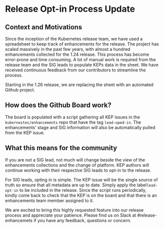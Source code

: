 # Release Opt-in Process Update

## Context and Motivations
Since the inception of the Kubernetes release team, we have used a spreadsheet to keep track of enhancements for the release. The project has scaled massively in the past few years, with almost a hundred enhancements collected for the 1.24 release. This process has become error-prone and time consuming. A lot of manual work is required from the release team and the SIG leads to populate KEPs data in the sheet. We have received continuous feedback from our contributors to streamline the process.

Starting in the 1.26 release, we are replacing the sheet with an automated Github project.

## How does the Github Board work?

The board is populated with a script gathering all KEP issues in the `kubernestes/enhancements` repo that have the tag `lead-oped-in`. The enhancements' stage and SIG information will also be automatically pulled from the KEP issue.


## What this means for the community

If you are not a SIG lead, not much will change beside the view of the enhancements collections and the change of platform. KEP authors will continue working with their respective SIG leads to opt-in to the release.

For SIG leads, opting in is simple. The KEP issue will be the single source of truth so ensure that all metadata are up to date. Simply apply the label`lead-opt-in` to be included in the release. Since the script runs periodically, kindly come back to check that the KEP is on the board and that there is an enhancements team member assigned to it.

We are excited to bring this highly requested feature into our release process and appreciate your patience. Please find us on Slack at #release-enhancemets if you have any feedback, questions or concern.
